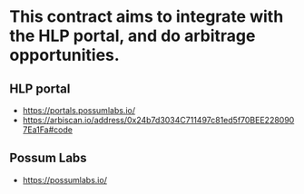 # This contract aims to integrate with the HLP portal, and do arbitrage opportunities.

## HLP portal

- https://portals.possumlabs.io/
- https://arbiscan.io/address/0x24b7d3034C711497c81ed5f70BEE2280907Ea1Fa#code

## Possum Labs

- https://possumlabs.io/
